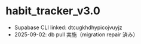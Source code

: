 # habit_tracker_v3.0
- Supabase CLI linked: dtcugkhdhypicojvuyjz
- 2025-09-02: db pull 実施（migration repair 済み）
